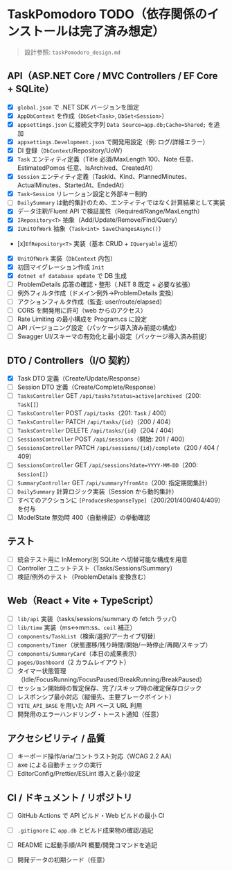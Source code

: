# TaskPomodoro TODO（依存関係のインストールは完了済み想定）

> 設計参照: `taskPomodoro_design.md`

## API（ASP.NET Core / MVC Controllers / EF Core + SQLite）

- [x] `global.json` で .NET SDK バージョンを固定
- [x] `AppDbContext` を作成（`DbSet<Task>`, `DbSet<Session>`）
- [x] `appsettings.json` に接続文字列 `Data Source=app.db;Cache=Shared;` を追加
- [x] `appsettings.Development.json` で開発用設定（例: ログ/詳細エラー）
- [x] DI 登録（`DbContext`/Repository/UoW）
- [x] `Task` エンティティ定義（Title 必須/MaxLength 100、Note 任意、EstimatedPomos 任意、IsArchived、CreatedAt）
- [x] `Session` エンティティ定義（TaskId、Kind、PlannedMinutes、ActualMinutes、StartedAt、EndedAt）
- [x] `Task`-`Session` リレーション設定と外部キー制約
- [ ] `DailySummary` は動的集計のため、エンティティではなく計算結果として実装
- [x] データ注釈/Fluent API で検証属性（Required/Range/MaxLength）
- [x] `IRepository<T>` 抽象（Add/Update/Remove/Find/Query）
- [x] `IUnitOfWork` 抽象（`Task<int> SaveChangesAsync()`）
- [x]`EfRepository<T>` 実装（基本 CRUD + `IQueryable` 返却）
- [x] `UnitOfWork` 実装（`DbContext` 内包）
- [x] 初回マイグレーション作成 `Init`
- [x] `dotnet ef database update` で DB 生成
- [ ] ProblemDetails 応答の確認・整形（.NET 8 既定 + 必要な拡張）
- [ ] 例外フィルタ作成（ドメイン例外→ProblemDetails 変換）
- [ ] アクションフィルタ作成（監査: user/route/elapsed）
- [ ] CORS を開発用に許可（web からのアクセス）
- [ ] Rate Limiting の最小構成を Program.cs に設定
- [ ] API バージョニング設定（パッケージ導入済み前提の構成）
- [ ] Swagger UI/スキーマの有効化と最小設定（パッケージ導入済み前提）

## DTO / Controllers（I/O 契約）

- [x] Task DTO 定義（Create/Update/Response）
- [ ] Session DTO 定義（Create/Complete/Response）
- [ ] `TasksController` GET `/api/tasks?status=active|archived`（200: `Task[]`）
- [ ] `TasksController` POST `/api/tasks`（201: `Task` / 400）
- [ ] `TasksController` PATCH `/api/tasks/{id}`（200 / 404）
- [ ] `TasksController` DELETE `/api/tasks/{id}`（204 / 404）
- [ ] `SessionsController` POST `/api/sessions`（開始: 201 / 400）
- [ ] `SessionsController` PATCH `/api/sessions/{id}/complete`（200 / 404 / 409）
- [ ] `SessionsController` GET `/api/sessions?date=YYYY-MM-DD`（200: `Session[]`）
- [ ] `SummaryController` GET `/api/summary?from&to`（200: 指定期間集計）
- [ ] `DailySummary` 計算ロジック実装（Session から動的集計）
- [ ] すべてのアクションに `[ProducesResponseType]`（200/201/400/404/409）を付与
- [ ] ModelState 無効時 400（自動検証）の挙動確認

## テスト

- [ ] 統合テスト用に InMemory/別 SQLite へ切替可能な構成を用意
- [ ] Controller ユニットテスト（Tasks/Sessions/Summary）
- [ ] 検証/例外のテスト（ProblemDetails 変換含む）

## Web（React + Vite + TypeScript）

- [ ] `lib/api` 実装（tasks/sessions/summary の fetch ラッパ）
- [ ] `lib/time` 実装（ms↔mm:ss、`ceil` 補正）
- [ ] `components/TaskList`（検索/選択/アーカイブ切替）
- [ ] `components/Timer`（状態遷移/残り時間/開始/一時停止/再開/スキップ）
- [ ] `components/SummaryCard`（本日の成果表示）
- [ ] `pages/Dashboard`（2 カラムレイアウト）
- [ ] タイマー状態管理（Idle/FocusRunning/FocusPaused/BreakRunning/BreakPaused）
- [ ] セッション開始時の暫定保存、完了/スキップ時の確定保存ロジック
- [ ] レスポンシブ最小対応（縦優先、主要ブレークポイント）
- [ ] `VITE_API_BASE` を用いた API ベース URL 利用
- [ ] 開発用のエラーハンドリング・トースト通知（任意）

## アクセシビリティ / 品質

- [ ] キーボード操作/aria/コントラスト対応（WCAG 2.2 AA）
- [ ] axe による自動チェックの実行
- [ ] EditorConfig/Prettier/ESLint 導入と最小設定

## CI / ドキュメント / リポジトリ

- [ ] GitHub Actions で API ビルド・Web ビルドの最小 CI
- [ ] `.gitignore` に `app.db` とビルド成果物の確認/追記
- [ ] README に起動手順/API 概要/開発コマンドを追記
- [ ] 開発データの初期シード（任意）


